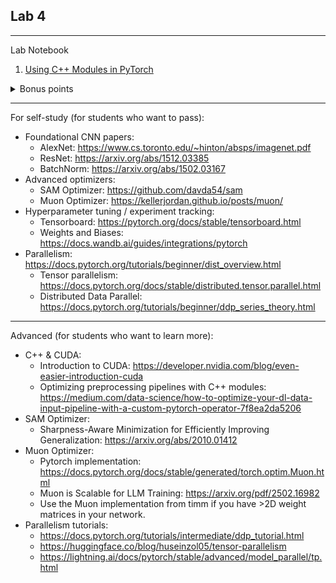 ## Lab 4

***


Lab Notebook

1. [Using C++ Modules in PyTorch](https://github.com/Tensor-Reloaded/AI-Learning-Hub/blob/main/resources/advanced_pytorch/UsingCppModules.ipynb)


<details><summary>Bonus points</summary>
You will get bonus points if you implement the torchvision transforms from "Complex Yet Simple Training Pipeline" in C++ and submit them until Lab 6.
</details>


***

For self-study (for students who want to pass):
* Foundational CNN papers:
  * AlexNet: https://www.cs.toronto.edu/~hinton/absps/imagenet.pdf
  * ResNet: https://arxiv.org/abs/1512.03385
  * BatchNorm: https://arxiv.org/abs/1502.03167
* Advanced optimizers:
  * SAM Optimizer: https://github.com/davda54/sam
  * Muon Optimizer: https://kellerjordan.github.io/posts/muon/
* Hyperparameter tuning / experiment tracking:
  * Tensorboard: https://pytorch.org/docs/stable/tensorboard.html
  * Weights and Biases: https://docs.wandb.ai/guides/integrations/pytorch
* Parallelism: https://docs.pytorch.org/tutorials/beginner/dist_overview.html
  * Tensor parallelism: https://docs.pytorch.org/docs/stable/distributed.tensor.parallel.html
  * Distributed Data Parallel: https://docs.pytorch.org/tutorials/beginner/ddp_series_theory.html

***


Advanced (for students who want to learn more):
* C++ & CUDA:
    * Introduction to CUDA: https://developer.nvidia.com/blog/even-easier-introduction-cuda
    * Optimizing preprocessing pipelines with C++ modules: https://medium.com/data-science/how-to-optimize-your-dl-data-input-pipeline-with-a-custom-pytorch-operator-7f8ea2da5206
* SAM Optimizer:
  * Sharpness-Aware Minimization for Efficiently Improving Generalization: https://arxiv.org/abs/2010.01412
* Muon Optimizer:
  * Pytorch implementation: https://docs.pytorch.org/docs/stable/generated/torch.optim.Muon.html
  * Muon is Scalable for LLM Training: https://arxiv.org/pdf/2502.16982
  * Use the Muon implementation from timm if you have >2D weight matrices in your network.
* Parallelism tutorials:
  * https://docs.pytorch.org/tutorials/intermediate/ddp_tutorial.html
  * https://huggingface.co/blog/huseinzol05/tensor-parallelism
  * https://lightning.ai/docs/pytorch/stable/advanced/model_parallel/tp.html
